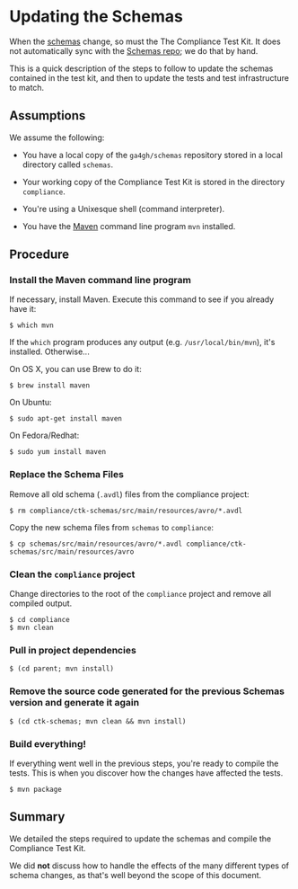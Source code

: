 # Updating the Schemas

When the [schemas](http://github.com/ga4gh/schemas) change, so must the The Compliance Test Kit.  It does not automatically
sync with the [Schemas repo](http://github.com/ga4gh/schemas); we do that by hand.

This is a quick description of the steps to follow to update the schemas contained in the test kit, and then to
update the tests and test infrastructure to match.

## Assumptions

We assume the following:

- You have a local copy of the `ga4gh/schemas` repository stored in a local directory called
`schemas`.

- Your working copy of the Compliance Test Kit is stored in the directory `compliance`.

- You're using a Unixesque shell (command interpreter).

- You have the [Maven](https://maven.apache.org/) command line program `mvn` installed.

## Procedure

### Install the Maven command line program

If necessary, install Maven.  Execute this command to see if you already have it:

    $ which mvn

If the `which` program produces any output (e.g. `/usr/local/bin/mvn`), it's installed.  Otherwise...

On OS X, you can use Brew to do it:

    $ brew install maven

On Ubuntu:

    $ sudo apt-get install maven

On Fedora/Redhat:

    $ sudo yum install maven

### Replace the Schema Files

Remove all old schema (`.avdl`) files from the compliance project:

    $ rm compliance/ctk-schemas/src/main/resources/avro/*.avdl

Copy the new schema files from `schemas` to `compliance`:

    $ cp schemas/src/main/resources/avro/*.avdl compliance/ctk-schemas/src/main/resources/avro

### Clean the `compliance` project

Change directories to the root of the `compliance` project and remove all compiled output.

    $ cd compliance
    $ mvn clean

### Pull in project dependencies

    $ (cd parent; mvn install)

### Remove the source code generated for the previous Schemas version and generate it again

    $ (cd ctk-schemas; mvn clean && mvn install)

### Build everything!

If everything went well in the previous steps, you're ready to compile the tests.  This is when you discover
how the changes have affected the tests.

    $ mvn package

## Summary

We detailed the steps required to update the schemas and compile the Compliance Test Kit.

We did __not__ discuss how to handle the effects of the many different types of schema changes, as that's well
beyond the scope of this document.

